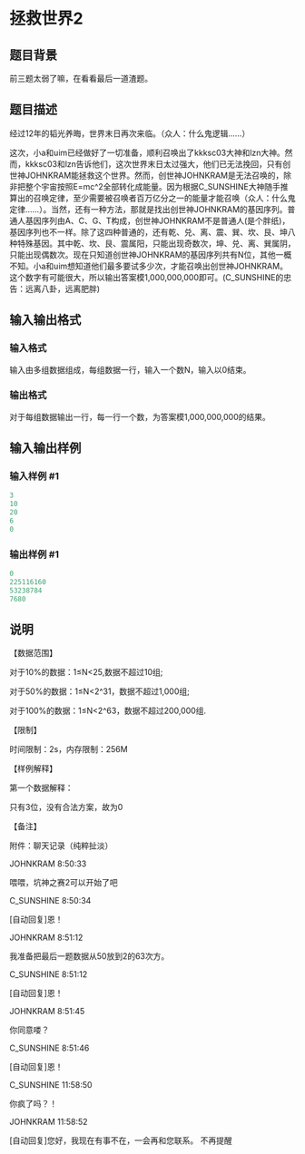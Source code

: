 # 拯救世界2

## 题目背景

前三题太弱了嘛，在看看最后一道渣题。

## 题目描述

经过12年的韬光养晦，世界末日再次来临。（众人：什么鬼逻辑……）

这次，小a和uim已经做好了一切准备，顺利召唤出了kkksc03大神和lzn大神。然而，kkksc03和lzn告诉他们，这次世界末日太过强大，他们已无法挽回，只有创世神JOHNKRAM能拯救这个世界。然而，创世神JOHNKRAM是无法召唤的，除非把整个宇宙按照E=mc^2全部转化成能量。因为根据C\_SUNSHINE大神随手推算出的召唤定律，至少需要被召唤者百万亿分之一的能量才能召唤（众人：什么鬼定律……）。当然，还有一种方法，那就是找出创世神JOHNKRAM的基因序列。普通人基因序列由A、C、G、T构成，创世神JOHNKRAM不是普通人(是个胖纸)，基因序列也不一样。除了这四种普通的，还有乾、兑、离、震、巽、坎、艮、坤八种特殊基因。其中乾、坎、艮、震属阳，只能出现奇数次，坤、兑、离、巽属阴，只能出现偶数次。现在只知道创世神JOHNKRAM的基因序列共有N位，其他一概不知。小a和uim想知道他们最多要试多少次，才能召唤出创世神JOHNKRAM。这个数字有可能很大，所以输出答案模1,000,000,000即可。(C\_SUNSHINE的忠告：远离八卦，远离肥胖)

## 输入输出格式

### 输入格式

输入由多组数据组成，每组数据一行，输入一个数N，输入以0结束。

### 输出格式

对于每组数据输出一行，每一行一个数，为答案模1,000,000,000的结果。

## 输入输出样例

### 输入样例 #1

```cpp
3
10
20
6
0
```


### 输出样例 #1

```cpp
0
225116160
53238784
7680

```
## 说明

【数据范围】

对于10%的数据：1≤N<25,数据不超过10组;

对于50%的数据：1≤N<2^31，数据不超过1,000组;

对于100%的数据：1≤N<2^63，数据不超过200,000组.

【限制】

时间限制：2s，内存限制：256M

【样例解释】

第一个数据解释：

只有3位，没有合法方案，故为0

【备注】

附件：聊天记录（纯粹扯淡）

JOHNKRAM 8:50:33

喂喂，坑神之赛2可以开始了吧

C\_SUNSHINE 8:50:34

[自动回复]恩！

JOHNKRAM 8:51:12

我准备把最后一题数据从50放到2的63次方。

C\_SUNSHINE 8:51:12

[自动回复]恩！

JOHNKRAM 8:51:45

你同意喽？

C\_SUNSHINE 8:51:46

[自动回复]恩！

C\_SUNSHINE 11:58:50

你疯了吗？！

JOHNKRAM 11:58:52

[自动回复]您好，我现在有事不在，一会再和您联系。 不再提醒

